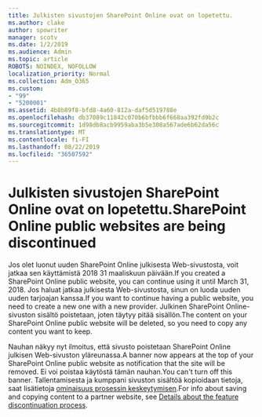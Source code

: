 ```yaml
---
title: Julkisten sivustojen SharePoint Online ovat on lopetettu.
ms.author: clake
author: spowriter
manager: scotv
ms.date: 1/2/2019
ms.audience: Admin
ms.topic: article
ROBOTS: NOINDEX, NOFOLLOW
localization_priority: Normal
ms.collection: Adm_O365
ms.custom:
- "99"
- "5200001"
ms.assetid: 4b8b89f8-bfd8-4a60-812a-daf5d519788e
ms.openlocfilehash: db37089c11842c070b6bfbbb6f668aa392fd9b2c
ms.sourcegitcommit: 1d98db8acb9959aba3b5e308a567ade6b62da56c
ms.translationtype: MT
ms.contentlocale: fi-FI
ms.lasthandoff: 08/22/2019
ms.locfileid: "36507592"
---
```

# <a name="sharepoint-online-public-websites-are-being-discontinued"></a><span data-ttu-id="8cebb-102">Julkisten sivustojen SharePoint Online ovat on lopetettu.</span><span class="sxs-lookup"><span data-stu-id="8cebb-102">SharePoint Online public websites are being discontinued</span></span>

<span data-ttu-id="8cebb-103">Jos olet luonut uuden SharePoint Online julkisesta Web-sivustosta, voit jatkaa sen käyttämistä 2018 31 maaliskuun päivään.</span><span class="sxs-lookup"><span data-stu-id="8cebb-103">If you created a SharePoint Online public website, you can continue using it until March 31, 2018.</span></span> <span data-ttu-id="8cebb-104">Jos haluat jatkaa julkisesta Web-sivustosta, sinun on luoda uuden uuden tarjoajan kanssa.</span><span class="sxs-lookup"><span data-stu-id="8cebb-104">If you want to continue having a public website, you need to create a new one with a new provider.</span></span> <span data-ttu-id="8cebb-105">Julkinen SharePoint Online-sivuston sisältö poistetaan, joten täytyy pitää sisällön.</span><span class="sxs-lookup"><span data-stu-id="8cebb-105">The content on your SharePoint Online public website will be deleted, so you need to copy any content you want to keep.</span></span>
  
<span data-ttu-id="8cebb-106">Nauhan näkyy nyt ilmoitus, että sivusto poistetaan SharePoint Online julkisen Web-sivuston yläreunassa.</span><span class="sxs-lookup"><span data-stu-id="8cebb-106">A banner now appears at the top of your SharePoint Online public website as notification that the site will be removed.</span></span> <span data-ttu-id="8cebb-107">Ei voi poistaa käytöstä tämän nauhan.</span><span class="sxs-lookup"><span data-stu-id="8cebb-107">You can't turn off this banner.</span></span> <span data-ttu-id="8cebb-108">Tallentamisesta ja kumppani sivuston sisältöä kopioidaan tietoja, saat lisätietoja [ominaisuus prosessin keskeytymisen](https://go.microsoft.com/fwlink/?linkid=866980).</span><span class="sxs-lookup"><span data-stu-id="8cebb-108">For info about saving and copying content to a partner website, see [Details about the feature discontinuation process](https://go.microsoft.com/fwlink/?linkid=866980).</span></span>
  